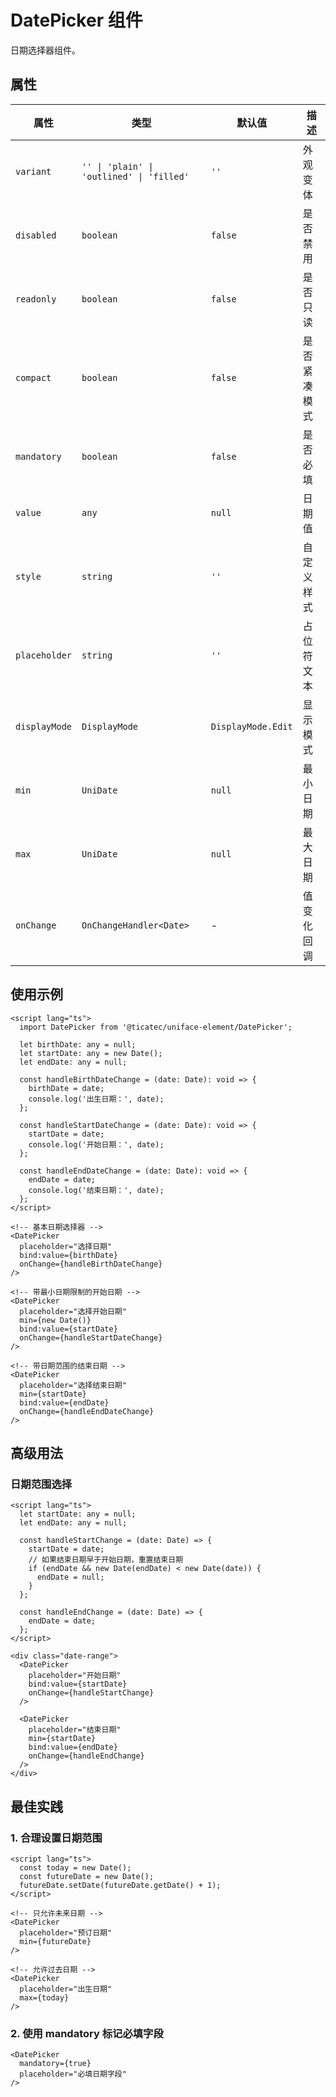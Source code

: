 # DatePicker 组件

日期选择器组件。

## 属性

| 属性 | 类型 | 默认值 | 描述 |
|------|------|--------|------|
| `variant` | `'' \| 'plain' \| 'outlined' \| 'filled'` | `''` | 外观变体 |
| `disabled` | `boolean` | `false` | 是否禁用 |
| `readonly` | `boolean` | `false` | 是否只读 |
| `compact` | `boolean` | `false` | 是否紧凑模式 |
| `mandatory` | `boolean` | `false` | 是否必填 |
| `value` | `any` | `null` | 日期值 |
| `style` | `string` | `''` | 自定义样式 |
| `placeholder` | `string` | `''` | 占位符文本 |
| `displayMode` | `DisplayMode` | `DisplayMode.Edit` | 显示模式 |
| `min` | `UniDate` | `null` | 最小日期 |
| `max` | `UniDate` | `null` | 最大日期 |
| `onChange` | `OnChangeHandler<Date>` | - | 值变化回调 |

## 使用示例

```svelte
<script lang="ts">
  import DatePicker from '@ticatec/uniface-element/DatePicker';
  
  let birthDate: any = null;
  let startDate: any = new Date();
  let endDate: any = null;
  
  const handleBirthDateChange = (date: Date): void => {
    birthDate = date;
    console.log('出生日期：', date);
  };
  
  const handleStartDateChange = (date: Date): void => {
    startDate = date;
    console.log('开始日期：', date);
  };
  
  const handleEndDateChange = (date: Date): void => {
    endDate = date;
    console.log('结束日期：', date);
  };
</script>

<!-- 基本日期选择器 -->
<DatePicker 
  placeholder="选择日期"
  bind:value={birthDate}
  onChange={handleBirthDateChange}
/>

<!-- 带最小日期限制的开始日期 -->
<DatePicker 
  placeholder="选择开始日期"
  min={new Date()}
  bind:value={startDate}
  onChange={handleStartDateChange}
/>

<!-- 带日期范围的结束日期 -->
<DatePicker 
  placeholder="选择结束日期"
  min={startDate}
  bind:value={endDate}
  onChange={handleEndDateChange}
/>
```

## 高级用法

### 日期范围选择
```svelte
<script lang="ts">
  let startDate: any = null;
  let endDate: any = null;
  
  const handleStartChange = (date: Date) => {
    startDate = date;
    // 如果结束日期早于开始日期，重置结束日期
    if (endDate && new Date(endDate) < new Date(date)) {
      endDate = null;
    }
  };
  
  const handleEndChange = (date: Date) => {
    endDate = date;
  };
</script>

<div class="date-range">
  <DatePicker 
    placeholder="开始日期"
    bind:value={startDate}
    onChange={handleStartChange}
  />
  
  <DatePicker 
    placeholder="结束日期"
    min={startDate}
    bind:value={endDate}
    onChange={handleEndChange}
  />
</div>
```

## 最佳实践

### 1. 合理设置日期范围
```svelte
<script lang="ts">
  const today = new Date();
  const futureDate = new Date();
  futureDate.setDate(futureDate.getDate() + 1);
</script>

<!-- 只允许未来日期 -->
<DatePicker 
  placeholder="预订日期"
  min={futureDate}
/>

<!-- 允许过去日期 -->
<DatePicker 
  placeholder="出生日期"
  max={today}
/>
```

### 2. 使用 mandatory 标记必填字段
```svelte
<DatePicker 
  mandatory={true}
  placeholder="必填日期字段"
/>
```